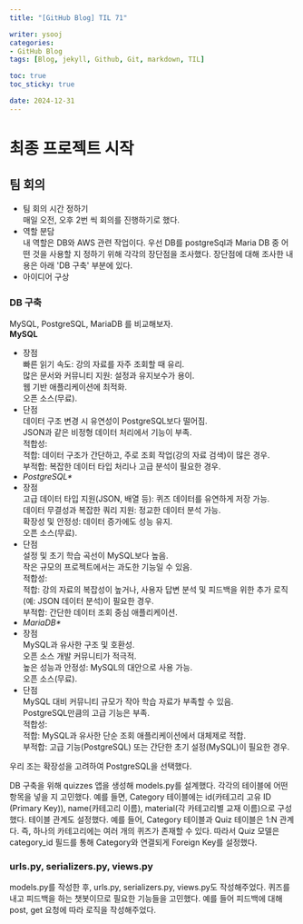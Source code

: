 ```yaml
---
title: "[GitHub Blog] TIL 71"

writer: ysooj
categories:
- GitHub Blog
tags: [Blog, jekyll, Github, Git, markdown, TIL]

toc: true
toc_sticky: true

date: 2024-12-31
---
```

# 최종 프로젝트 시작

## 팀 회의

-   팀 회의 시간 정하기  
    매일 오전, 오후 2번 씩 회의를 진행하기로 했다.
-   역할 분담  
    내 역할은 DB와 AWS 관련 작업이다. 우선 DB를 postgreSql과 Maria DB 중 어떤 것을 사용할 지 정하기 위해 각각의 장단점을 조사했다. 장단점에 대해 조사한 내용은 아래 'DB 구축' 부분에 있다.
-   아이디어 구상

### DB 구축

MySQL, PostgreSQL, MariaDB 를 비교해보자.  
**MySQL**

-   장점  
    빠른 읽기 속도: 강의 자료를 자주 조회할 때 유리.  
    많은 문서와 커뮤니티 지원: 설정과 유지보수가 용이.  
    웹 기반 애플리케이션에 최적화.  
    오픈 소스(무료).
-   단점  
    데이터 구조 변경 시 유연성이 PostgreSQL보다 떨어짐.  
    JSON과 같은 비정형 데이터 처리에서 기능이 부족.  
    적합성:  
    적합: 데이터 구조가 간단하고, 주로 조회 작업(강의 자료 검색)이 많은 경우.  
    부적합: 복잡한 데이터 타입 처리나 고급 분석이 필요한 경우.
-   _PostgreSQL\*_
-   장점  
    고급 데이터 타입 지원(JSON, 배열 등): 퀴즈 데이터를 유연하게 저장 가능.  
    데이터 무결성과 복잡한 쿼리 지원: 정교한 데이터 분석 가능.  
    확장성 및 안정성: 데이터 증가에도 성능 유지.  
    오픈 소스(무료).
-   단점  
    설정 및 초기 학습 곡선이 MySQL보다 높음.  
    작은 규모의 프로젝트에서는 과도한 기능일 수 있음.  
    적합성:  
    적합: 강의 자료의 복잡성이 높거나, 사용자 답변 분석 및 피드백을 위한 추가 로직(예: JSON 데이터 분석)이 필요한 경우.  
    부적합: 간단한 데이터 조회 중심 애플리케이션.
-   _MariaDB\*_
-   장점  
    MySQL과 유사한 구조 및 호환성.  
    오픈 소스 개발 커뮤니티가 적극적.  
    높은 성능과 안정성: MySQL의 대안으로 사용 가능.  
    오픈 소스(무료).
-   단점  
    MySQL 대비 커뮤니티 규모가 작아 학습 자료가 부족할 수 있음.  
    PostgreSQL만큼의 고급 기능은 부족.  
    적합성:  
    적합: MySQL과 유사한 단순 조회 애플리케이션에서 대체제로 적합.  
    부적합: 고급 기능(PostgreSQL) 또는 간단한 초기 설정(MySQL)이 필요한 경우.

우리 조는 확장성을 고려하여 PostgreSQL을 선택했다.

DB 구축을 위해 quizzes 앱을 생성해 models.py를 설계했다. 각각의 테이블에 어떤 항목을 넣을 지 고민했다. 예를 들면, Category 테이블에는 id(카테고리 고유 ID (Primary Key)), name(카테고리 이름), material(각 카테고리별 교재 이름)으로 구성했다. 테이블 관계도 설정했다. 예를 들어, Category 테이블과 Quiz 테이블은 1:N 관계다. 즉, 하나의 카테고리에는 여러 개의 퀴즈가 존재할 수 있다. 따라서 Quiz 모델은 category\_id 필드를 통해 Category와 연결되게 Foreign Key를 설정했다.

### urls.py, serializers.py, views.py

models.py를 작성한 후, urls.py, serializers.py, views.py도 작성해주었다. 퀴즈를 내고 피드백을 하는 챗봇이므로 필요한 기능들을 고민했다. 예를 들어 피드백에 대해 post, get 요청에 따라 로직을 작성해주었다.